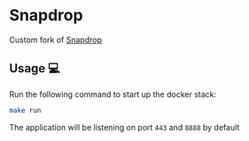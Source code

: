 # Snapdrop

Custom fork of [Snapdrop](https://github.com/RobinLinus/snapdrop)

## Usage 💻

Run the following command to start up the docker stack:

```bash
make run
```

The application will be listening on port `443` and `8888` by default
